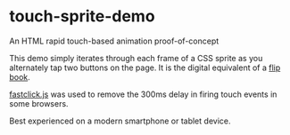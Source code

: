 touch-sprite-demo
=================

An HTML rapid touch-based animation proof-of-concept

This demo simply iterates through each frame of a CSS sprite as you alternately tap two buttons on the page. It is the digital equivalent of a [flip book](http://en.wikipedia.org/wiki/Flip_book).

[fastclick.js](http://ftlabs.github.io/fastclick/) was used to remove the 300ms delay in firing touch events in some browsers.

Best experienced on a modern smartphone or tablet device.

